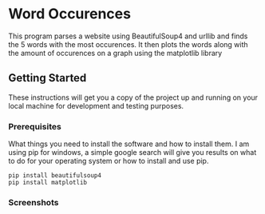 # Word Occurences

This program parses a website using BeautifulSoup4 and urllib and finds the 5 words with the most occurences.
It then plots the words along with the amount of occurences on a graph using the matplotlib library

## Getting Started

These instructions will get you a copy of the project up and running on your local machine for development and testing purposes.

### Prerequisites

What things you need to install the software and how to install them. I am using pip for windows, a simple google search will give
you results on what to do for your operating system or how to install and use pip.

```
pip install beautifulsoup4
pip install matplotlib
```

### Screenshots
[logo]: https://github.com/Throupy/My-Coding-Projects/blob/master/WORD%20OCCURENCES/screenshots/command_promt.png "Logo Title Text 2"
